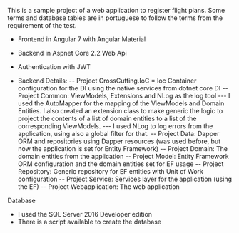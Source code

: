 This is a sample project of a web application to register flight plans. Some terms and database tables are in portuguese to follow the terms from the requirement of the test.

- Frontend in Angular 7 with Angular Material
- Backend in Aspnet Core 2.2 Web Api
- Authentication with JWT 

- Backend Details:
-- Project CrossCutting.IoC = Ioc Container configuration for the DI using the native services from dotnet core DI
-- Project Common: ViewModels, Extensions and NLog as the log tool
--- I used the AutoMapper for the mapping of the ViewModels and Domain Entities. I also created an extension class to make generic the logic to project  the contents of a list of domain entities to a list of the corresponding ViewModels.
--- I used NLog to log errors from the application, using also a global filter for that.
-- Project Data: Dapper ORM and repositories using Dapper resources (was used before, but now the application is set for Entity Framework)
-- Project Domain: The domain entities from the application
-- Project Model: Entity Framework ORM configuration and the domain entities set for EF usage
-- Project Repository: Generic repository for EF entities with Unit of Work configuration
-- Project Service: Services layer for the application (using the EF)
-- Project Webapplication: The web application

Database
- I used the SQL Server 2016 Developer edition
- There is a script available to create the database




